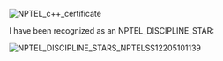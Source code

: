 ![NPTEL_c++_certificate](https://github.com/ishikhatomar/Programming-in-modern-Cplusplus/assets/147544277/ce0d3b1f-61ad-41f6-9445-2bcbd67ad309)

I have been recognized as an NPTEL_DISCIPLINE_STAR:

![NPTEL_DISCIPLINE_STARS_NPTELSS12205101139](https://github.com/ishikhatomar/Programming-in-modern-Cplusplus/assets/147544277/daed5840-dac3-46a6-bc24-746982548362)
